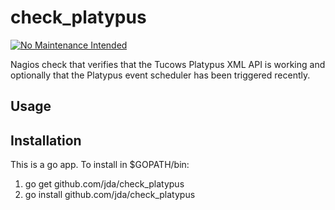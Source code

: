 check_platypus
==============

[![No Maintenance Intended](http://unmaintained.tech/badge.svg)](http://unmaintained.tech/)

Nagios check that verifies that the Tucows Platypus XML API is working and optionally that the Platypus event scheduler has been triggered recently.

## Usage



## Installation
This is a go app. To install in $GOPATH/bin:

1. go get github.com/jda/check_platypus
2. go install github.com/jda/check_platypus
